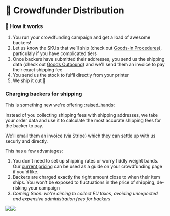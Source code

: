 # 🥳 Crowdfunder Distribution

### 🤔 How it works

1. You run your crowdfunding campaign and get a load of awesome backers!
2. Let us know the SKUs that we’ll ship (check out [Goods-In Procedures](goods-in-procedures.md)), particulaly if you have complicated tiers
3. Once backers have submitted their addresses, you send us the shipping data (check out [Goods Outbound](goods-outbound.md)) and we'll send them an invoice to pay their exact shipping fee
4. You send us the stock to fulfil directly from your printer
5. We ship it out :tada:

### Charging backers for shipping

This is something new we're offering :raised\_hands:&#x20;

Instead of you collecting shipping fees with shipping addresses, we take your order data and use it to calculate the most accurate shipping fees for the backer to pay.&#x20;

We'll email them an invoice (via Stripe) which they can settle up with us securly and directly.&#x20;

This has a few advantages:&#x20;

1. You don't need to set up shipping rates or worry fiddly weight bands. Our [current pricing](pricing-and-invoicing.md) can be used as a guide on your crowdfunding page if you'd like.&#x20;
2. Backers are charged exactly the right amount close to when their item ships. You won't be exposed to fluctuations in the price of shipping, de-risking your campaign&#x20;
3. _Coming Soon: we're aiming to collect EU taxes, avoiding unexpected and expensive administration fees for backers_

![](<../.gitbook/assets/screenshot\_2023-06-10-115025 (1).png>)![](<../.gitbook/assets/screenshot\_2023-06-10-115041 (1).png>)
